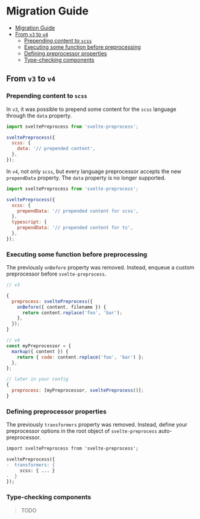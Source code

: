 # Migration Guide

<!-- @import "[TOC]" {cmd="toc" depthFrom=2 depthTo=6 orderedList=false} -->

<!-- code_chunk_output -->

- [Migration Guide](#migration-guide)
- [From `v3` to `v4`](#from-v3-to-v4)
  - [Prepending content to `scss`](#prepending-content-to-scss)
  - [Executing some function before preprocessing](#executing-some-function-before-preprocessing)
  - [Defining preprocessor properties](#defining-preprocessor-properties)
  - [Type-checking components](#type-checking-components)

<!-- /code_chunk_output -->

## From `v3` to `v4`

### Prepending content to `scss`

In `v3`, it was possible to prepend some content for the `scss` language through the `data` property.

```js
import sveltePreprocess from 'svelte-preprocess';

sveltePreprocess({
  scss: {
    data: '// prepended content',
  },
});
```

In `v4`, not only `scss`, but every language preprocessor accepts the new `prependData` property. The `data` property is no longer supported.

```js
import sveltePreprocess from 'svelte-preprocess';

sveltePreprocess({
  scss: {
    prependData: '// prepended content for scss',
  },
  typescript: {
    prependData: '// prepended content for ts',
  },
});
```

### Executing some function before preprocessing

The previously `onBefore` property was removed. Instead, enqueue a custom preprocessor before `svelte-preprocess`.

```js
// v3

{
  preprocess: sveltePreprocess({
    onBefore({ content, filename }) {
      return content.replace('foo', 'bar');
    },
  });
}

// v4
const myPreprocessor = {
  markup({ content }) {
    return { code: content.replace('foo', 'bar') };
  },
};

// later in your config
{
  preprocess: [myPreprocessor, sveltePreprocess()];
}
```

### Defining preprocessor properties

The previously `transformers` property was removed. Instead, define your preprocessor options in the root object of `svelte-preprocess` auto-preprocessor.

```diff
import sveltePreprocess from 'svelte-preprocess';

sveltePreprocess({
-  transformers: {
     scss: { ... }
-  }
});
```

### Type-checking components

> TODO
